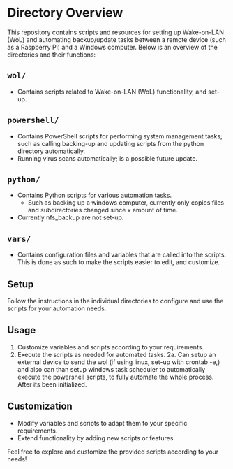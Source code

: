 
# Directory Overview

This repository contains scripts and resources for setting up Wake-on-LAN (WoL) and automating backup/update tasks between a remote device (such as a Raspberry Pi) and a Windows computer. Below is an overview of the directories and their functions:

## `wol/`

- Contains scripts related to Wake-on-LAN (WoL) functionality, and set-up.

## `powershell/`

- Contains PowerShell scripts for performing system management tasks; such as calling backing-up and updating scripts from the python directory automatically.
- Running virus scans automatically; is a possible future update.

## `python/`

- Contains Python scripts for various automation tasks.
  - Such as backing up a windows computer, currently only copies files and subdirectories changed since x  amount of time.
- Currently nfs_backup are not set-up.

## `vars/`

- Contains configuration files and variables that are called into the scripts. This is done as such to make  the scripts easier to edit, and customize.

## Setup

Follow the instructions in the individual directories to configure and use the scripts for your automation needs.

## Usage

1. Customize variables and scripts according to your requirements.
2. Execute the scripts as needed for automated tasks.
  2a. Can setup an external device to send the wol (if using linux,  set-up with crontab -e,) and also can than setup windows task scheduler to automatically  execute the  powershell scripts, to fully automate the  whole  process. After its been initialized.

## Customization

- Modify variables and scripts to adapt them to your specific requirements.
- Extend functionality by adding new scripts or features.

Feel free to explore and customize the provided scripts according to your needs!
